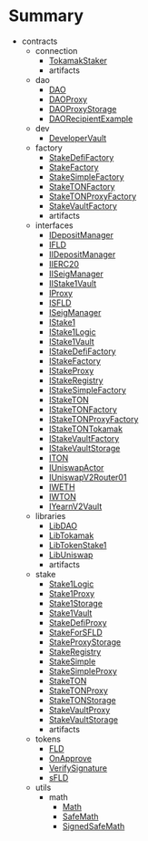 # Summary
* contracts
  * connection
    * [TokamakStaker](docs/connection/TokamakStaker.md)
    * artifacts
  * dao
    * [DAO](docs/dao/DAO.md)
    * [DAOProxy](docs/dao/DAOProxy.md)
    * [DAOProxyStorage](docs/dao/DAOProxyStorage.md)
    * [DAORecipientExample](docs/dao/DAORecipientExample.md)
  * dev
    * [DeveloperVault](docs/dev/DeveloperVault.md)
  * factory
    * [StakeDefiFactory](docs/factory/StakeDefiFactory.md)
    * [StakeFactory](docs/factory/StakeFactory.md)
    * [StakeSimpleFactory](docs/factory/StakeSimpleFactory.md)
    * [StakeTONFactory](docs/factory/StakeTONFactory.md)
    * [StakeTONProxyFactory](docs/factory/StakeTONProxyFactory.md)
    * [StakeVaultFactory](docs/factory/StakeVaultFactory.md)
    * artifacts
  * interfaces
    * [IDepositManager](docs/interfaces/IDepositManager.md)
    * [IFLD](docs/interfaces/IFLD.md)
    * [IIDepositManager](docs/interfaces/IIDepositManager.md)
    * [IIERC20](docs/interfaces/IIERC20.md)
    * [IISeigManager](docs/interfaces/IISeigManager.md)
    * [IIStake1Vault](docs/interfaces/IIStake1Vault.md)
    * [IProxy](docs/interfaces/IProxy.md)
    * [ISFLD](docs/interfaces/ISFLD.md)
    * [ISeigManager](docs/interfaces/ISeigManager.md)
    * [IStake1](docs/interfaces/IStake1.md)
    * [IStake1Logic](docs/interfaces/IStake1Logic.md)
    * [IStake1Vault](docs/interfaces/IStake1Vault.md)
    * [IStakeDefiFactory](docs/interfaces/IStakeDefiFactory.md)
    * [IStakeFactory](docs/interfaces/IStakeFactory.md)
    * [IStakeProxy](docs/interfaces/IStakeProxy.md)
    * [IStakeRegistry](docs/interfaces/IStakeRegistry.md)
    * [IStakeSimpleFactory](docs/interfaces/IStakeSimpleFactory.md)
    * [IStakeTON](docs/interfaces/IStakeTON.md)
    * [IStakeTONFactory](docs/interfaces/IStakeTONFactory.md)
    * [IStakeTONProxyFactory](docs/interfaces/IStakeTONProxyFactory.md)
    * [IStakeTONTokamak](docs/interfaces/IStakeTONTokamak.md)
    * [IStakeVaultFactory](docs/interfaces/IStakeVaultFactory.md)
    * [IStakeVaultStorage](docs/interfaces/IStakeVaultStorage.md)
    * [ITON](docs/interfaces/ITON.md)
    * [IUniswapActor](docs/interfaces/IUniswapActor.md)
    * [IUniswapV2Router01](docs/interfaces/IUniswapV2Router01.md)
    * [IWETH](docs/interfaces/IWETH.md)
    * [IWTON](docs/interfaces/IWTON.md)
    * [IYearnV2Vault](docs/interfaces/IYearnV2Vault.md)
  * libraries
    * [LibDAO](docs/libraries/LibDAO.md)
    * [LibTokamak](docs/libraries/LibTokamak.md)
    * [LibTokenStake1](docs/libraries/LibTokenStake1.md)
    * [LibUniswap](docs/libraries/LibUniswap.md)
    * artifacts
  * stake
    * [Stake1Logic](docs/stake/Stake1Logic.md)
    * [Stake1Proxy](docs/stake/Stake1Proxy.md)
    * [Stake1Storage](docs/stake/Stake1Storage.md)
    * [Stake1Vault](docs/stake/Stake1Vault.md)
    * [StakeDefiProxy](docs/stake/StakeDefiProxy.md)
    * [StakeForSFLD](docs/stake/StakeForSFLD.md)
    * [StakeProxyStorage](docs/stake/StakeProxyStorage.md)
    * [StakeRegistry](docs/stake/StakeRegistry.md)
    * [StakeSimple](docs/stake/StakeSimple.md)
    * [StakeSimpleProxy](docs/stake/StakeSimpleProxy.md)
    * [StakeTON](docs/stake/StakeTON.md)
    * [StakeTONProxy](docs/stake/StakeTONProxy.md)
    * [StakeTONStorage](docs/stake/StakeTONStorage.md)
    * [StakeVaultProxy](docs/stake/StakeVaultProxy.md)
    * [StakeVaultStorage](docs/stake/StakeVaultStorage.md)
    * artifacts
  * tokens
    * [FLD](docs/tokens/FLD.md)
    * [OnApprove](docs/tokens/OnApprove.md)
    * [VerifySignature](docs/tokens/VerifySignature.md)
    * [sFLD](docs/tokens/sFLD.md)
  * utils
    * math
      * [Math](docs/utils/math/Math.md)
      * [SafeMath](docs/utils/math/SafeMath.md)
      * [SignedSafeMath](docs/utils/math/SignedSafeMath.md)
